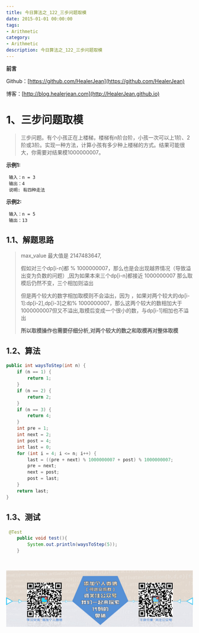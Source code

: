 ```yaml
---
title: 今日算法之_122_三步问题取模
date: 2015-01-01 00:00:00
tags: 
- Arithmetic
category: 
- Arithmetic
description: 今日算法之_122_三步问题取模
---
```


**前言**     

 Github：[https://github.com/HealerJean](https://github.com/HealerJean)         

 博客：[http://blog.healerjean.com](http://HealerJean.github.io)          



# 1、三步问题取模
> 三步问题。有个小孩正在上楼梯，楼梯有n阶台阶，小孩一次可以上1阶、2阶或3阶。实现一种方法，计算小孩有多少种上楼梯的方式。结果可能很大，你需要对结果模1000000007。

**示例1:**

```
 输入：n = 3 
 输出：4
 说明: 有四种走法
```

**示例2:**

```
 输入：n = 5
 输出：13
```



## 1.1、解题思路 

>  max_value 最大值是 2147483647,    
>
>  假如对三个dp[i-n]都 % 1000000007，那么也是会出现越界情况（导致溢出变为负数的问题）,因为如果本来三个dp[i-n]都接近 1000000007 那么取模后仍然不变，三个相加则溢出     
>
>  但是两个较大的数字相加取模则不会溢出，因为 ，如果对两个较大的dp[i-1]:dp[i-2],dp[i-3]之和% 1000000007，那么这两个较大的数相加大于 1000000007但又不溢出,取模后变成一个很小的数，与dp[i-1]相加也不溢出     
>
>  **所以取模操作也需要仔细分析,对两个较大的数之和取模再对整体取模**



## 1.2、算法

```java
public int waysToStep(int n) {
    if (n == 1) {
        return 1;
    }
    if (n == 2) {
        return 2;
    }
    if (n == 3) {
        return 4;
    }
    int pre = 1;
    int next = 2;
    int post = 4;
    int last = 0;
    for (int i = 4; i <= n; i++) {
        last = ((pre + next) % 1000000007 + post) % 1000000007;
        pre = next;
        next = post;
        post = last;
    }
    return last;
}
```




## 1.3、测试 

```java
 @Test
    public void test(){
        System.out.println(waysToStep(5));
    }

```



​          

![ContactAuthor](https://raw.githubusercontent.com/HealerJean/HealerJean.github.io/master/assets/img/artical_bottom.jpg)



<link rel="stylesheet" href="https://unpkg.com/gitalk/dist/gitalk.css">

<script src="https://unpkg.com/gitalk@latest/dist/gitalk.min.js"></script> 
<div id="gitalk-container"></div>    
 <script type="text/javascript">
    var gitalk = new Gitalk({
		clientID: `1d164cd85549874d0e3a`,
		clientSecret: `527c3d223d1e6608953e835b547061037d140355`,
		repo: `HealerJean.github.io`,
		owner: 'HealerJean',
		admin: ['HealerJean'],
		id: 'NLyW54i08gSKZo7e',
    });
    gitalk.render('gitalk-container');
</script> 


